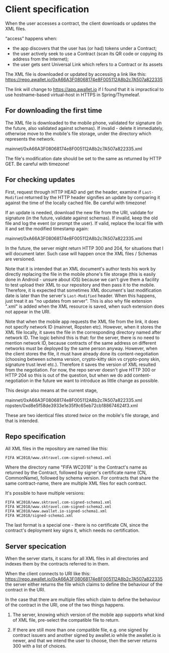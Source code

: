 # Client specification #

When the user accesses a contract, the client downloads or updates the XML files.

“access” happens when:
- the app discovers that the user has (or had) tokens under a Contract;
- the user actively seek to use a Contract (scan its QR code or copying its address from the Internet);
- the user gets sent Universal Link which refers to a Contract or its assets

The XML file is downloaded or updated by accessing a link like this:
https://repo.awallet.io/0xA66A3F08068174e8F005112A8b2c7A507a822335

The link will change to https://app.awallet.io if I found that it is impractical to use hostname-based virtual-host in HTTPS in Spring/Thymeleaf.

## For downloading the first time ##

The XML file is downloaded to the mobile phone, validated for signature (in the future, also validated against schemas). If invalid - delete it immediately, otherwise move to the mobile's file storage, under the directory which represents the network.

mainnet/0xA66A3F08068174e8F005112A8b2c7A507a822335.xml

The file's modification date should be set to the same as returned by HTTP GET. Be careful with timezone!

## For checking updates ##

First, request through HTTP HEAD and get the header, examine if `Last-Modified` returned by the HTTP header signifies an update by comparing it against the time of the locally cached file. Be careful with timezone!

If an update is needed, download the new file from the URI, validate for signature (in the future, validate against schemas). If invalid, keep the old file and log the event (or prompt the user). If valid, replace the local file with it and set the modified timestamp again:

mainnet/0xA66A3F08068174e8F005112A8b2c7A507a822335.xml

In the future, the server might return HTTP 300 and 204, for situations that I will document later. Such case will happen once the XML files / Schemas are versioned.

Note that it is intended that an XML document's author tests his work by directly replacing the file in the mobile phone's file storage (this is easily done in Android - unsure about iOS) because we can't give them a facility to test upload their XML to our repository and then pass it to the mobile. Therefore, it is expected that sometimes XML document's last modification date is later than the server's `Last-Modified` header. When this happens, just treat it as "no updates from server". This is also why file extension ".xml" is added when the XML resource is saved, when such extension does not appear in the URI.

Note that when the mobile app requests the XML file from the link, it does not specify network ID (mainnet, Ropsten etc). However, when it stores the XML file locally, it saves the file in the corresponding directory named after network ID. The logic behind this is that: for the server, there is no need to mention network ID, because contracts of the same address on different networks must be deployed by the same person anyway. However, when the client stores the file, it must have already done its content-negotiation (choosing between schema version, crypto-kitty skin vs crypto-pony skin, signature trust level etc.). Therefore it saves the version of XML resulted from the negotiation. For now, the repo server doesn't give HTTP 300 or HTTP 204 so this is out of the question, but when we do add content-negotiation in the future we want to introduce as little change as possible.

This design also means at the current stage, 

mainnet/0xA66A3F08068174e8F005112A8b2c7A507a822335.xml
ropsten/0xd8e5f58de3933e1e35f9c65eb72cb188674624f3.xml

These are two identical files stored *twice* on the mobile's file storage, and that is intended.

## Repo specification ##

All XML files in the repository are named like this:

    FIFA WC2018/www.sktravel.com-signed-schema1.xml

Where the directory name "FIFA WC2018" is the Contract's name as returned by the Contract, followed by signer's certificate name (CN, CommonName), followed by schema version. For contracts that share the same contract-name, there are multiple XML files for each contract.

It's possible to have multiple versions:

    FIFA WC2018/www.sktravel.com-signed-schema1.xml
    FIFA WC2018/www.sktravel.com-signed-schema2.xml
    FIFA WC2018/www.awallet.io-signed-schema1.xml
    FIFA WC2018/signed-schema1.xml

The last format is a special one - there is no certificate CN, since the contract's deployment key signs it, which needs no certification.

## Server specication ##

When the server starts, it scans for all XML files in all directories and indexes them by the contracts referred to in them.

When the client connects to URI like this:
https://repo.awallet.io/0xA66A3F08068174e8F005112A8b2c7A507a822335
the server either returns the file which claims to define the behaviour of the contract in the URI.

In the case that there are multiple files which claim to define the behaviour of the contract in the URI, one of the two things happens.

1. The server, knowing which version of the mobile app supports what kind of XML file, pre-select the compatible file to return.

2. If there are still more than one compatible file, e.g. one signed by contract issuers and another signed by awallet.io while the awallet.io is newer, and that we intend the user to choose, then the server returns 300 with a list of choices.
